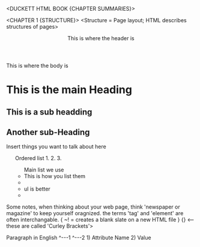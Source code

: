 <DUCKETT HTML BOOK  {CHAPTER SUMMARIES}>

<CHAPTER 1 {STRUCTURE}>
<Structure = Page layout; HTML describes structures of pages>
    <header>This is where the header is</header>
    <body>This is where the body is
        <h1>This is the main Heading</h1>
        <h2>This is a sub headding</h2>
        <h2>Another sub-Heading</h2>
        <p>Insert things you want to talk about here</p>
        <ol>Ordered list 1. 2. 3.
        <ul>Main list we use
            <li>This is how you list them <li>
            <li>ul is better <li>
        </ol></ul>
<section>Some notes, when thinking about your web page, think 'newspaper or magazine' to keep yourself oragnized.
<USE GOOD REFRENCE WHEN MAKING TAGS, SERIOUSLY, MAKE GOOD NAMES.>
the terms 'tag' and 'element' are often interchangable.
{ ~! = creates a blank slate on a new HTML file }
{} <-- these are called 'Curley Brackets'>
 <p lang='en-us'> Paragraph in English
    ^---1  ^---2  1) Attribute Name  2) Value

</section> 
